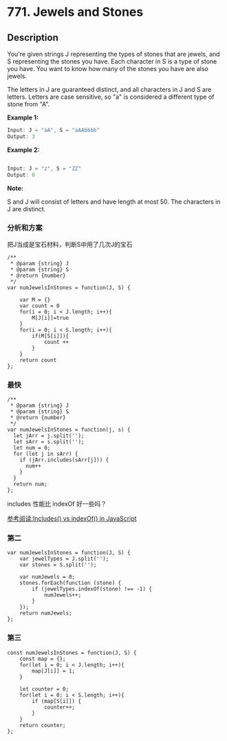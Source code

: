 # 771. Jewels and Stones

## Description

You're given strings J representing the types of stones that are jewels, and S representing the stones you have.  Each character in S is a type of stone you have.  You want to know how many of the stones you have are also jewels.

The letters in J are guaranteed distinct, and all characters in J and S are letters. Letters are case sensitive, so "a" is considered a different type of stone from "A".

**Example 1:**

```js
Input: J = "aA", S = "aAAbbbb"
Output: 3

```
**Example 2:**

```js

Input: J = "z", S = "ZZ"
Output: 0

```

**Note:**

S and J will consist of letters and have length at most 50.
The characters in J are distinct.

### 分析和方案

把J当成是宝石材料，判断S中用了几次J的宝石

```
/**
 * @param {string} J
 * @param {string} S
 * @return {number}
 */
var numJewelsInStones = function(J, S) {

    var M = {}
    var count = 0
    for(i = 0; i < J.length; i++){
        M[J[i]]=true
    }
    for(i = 0; i < S.length; i++){
        if(M[S[i]]){
            count ++
        }
    }
    return count
};

```

### 最快

```
/**
 * @param {string} J
 * @param {string} S
 * @return {number}
 */
var numJewelsInStones = function(j, s) {
  let jArr = j.split('');
  let sArr = s.split('');
  let num = 0;
  for (let j in sArr) {
    if (jArr.includes(sArr[j])) {
      num++
    }
  }
  return num;
};

```

includes 性能比 indexOf 好一些吗？

[参考阅读:Includes() vs indexOf() in JavaScript](https://dev.to/adroitcoder/includes-vs-indexof-in-javascript)

### 第二

```
var numJewelsInStones = function(J, S) {
    var jewelTypes = J.split('');
    var stones = S.split('');
    
    var numJewels = 0;
    stones.forEach(function (stone) {
        if (jewelTypes.indexOf(stone) !== -1) {
            numJewels++;
        }
    });
    return numJewels;
};

```

### 第三

```
const numJewelsInStones = function(J, S) {
	const map = {};
	for(let i = 0; i < J.length; i++){
		map[J[i]] = 1;
	}

	let counter = 0;
	for(let i = 0; i < S.length; i++){
		if (map[S[i]]) {
			counter++;
		}
	}
	return counter;	
};
```
